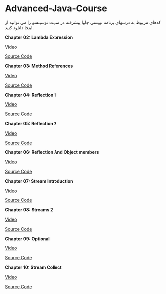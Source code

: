 # Advanced-Java-Course

کدهای مربوط به درسهای برنامه نویسی جاوا پیشرفته در سایت توسینسو را می توانید از اینجا دانلود کنید.

<b>Chapter 02: Lambda Expression</b>

[Video](https://programming.tosinso.com/fa/videos/7847)

[Source Code](https://github.com/MehdiAdeliFar/Advanced-Java-Course/blob/master/02%20Lambda%20Expressions/TestLambdaExpression.rar)


<b>Chapter 03: Method References</b>

[Video](https://programming.tosinso.com/fa/videos/7904)

[Source Code](https://github.com/MehdiAdeliFar/Advanced-Java-Course/blob/master/03%20Method%20References/src.rar)


<b>Chapter 04: Reflection 1</b>

[Video](https://programming.tosinso.com/fa/videos/7922)

[Source Code](https://github.com/MehdiAdeliFar/Advanced-Java-Course/tree/master/04%20Reflection1/)

<b>Chapter 05: Reflection 2</b>

[Video](https://programming.tosinso.com/fa/videos/7923)

[Source Code](https://github.com/MehdiAdeliFar/Advanced-Java-Course/blob/master/05%20Reflection2/src.rar)

<b>Chapter 06: Reflection And Object members</b>

[Video](https://programming.tosinso.com/fa/videos/7951)

[Source Code](https://github.com/MehdiAdeliFar/Advanced-Java-Course/blob/master/06%20ReflectionObjectMembers/src.rar)

<b>Chapter 07: Stream Introduction</b>

[Video](https://programming.tosinso.com/fa/videos/7976)

[Source Code](https://github.com/MehdiAdeliFar/Advanced-Java-Course/tree/master/07%20StreamIntro/src/com/tosinso)

<b>Chapter 08: Streams 2</b>

[Video](https://programming.tosinso.com/fa/videos/8067)

[Source Code](https://github.com/MehdiAdeliFar/Advanced-Java-Course/blob/master/08%20Stream%202/src.rar)

<b>Chapter 09: Optional</b>

[Video](https://programming.tosinso.com/fa/videos/8084)

[Source Code](https://github.com/MehdiAdeliFar/Advanced-Java-Course/blob/master/09%20Optional/src.rar)

<b>Chapter 10: Stream Collect</b>

[Video](https://programming.tosinso.com/fa/videos/8084)

[Source Code](https://github.com/MehdiAdeliFar/Advanced-Java-Course/blob/master/10%20Stream%20Collect/src.rar)
